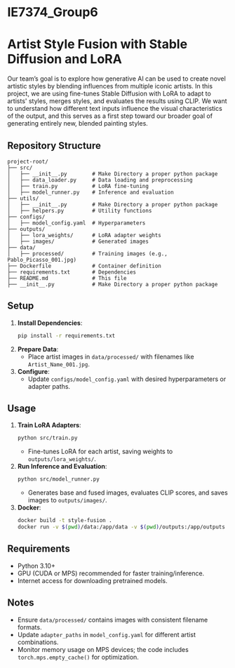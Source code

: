 # IE7374_Group6

# Artist Style Fusion with Stable Diffusion and LoRA

Our team’s goal is to explore how generative AI can be used to create novel artistic styles by blending influences from multiple iconic artists. In this project, we are using fine-tunes Stable Diffusion with LoRA to adapt to artists' styles, merges styles, and evaluates the results using CLIP.  We want to understand how different text inputs influence the visual characteristics of the output, and this serves as a first step toward our broader goal of generating entirely new, blended painting styles.


## Repository Structure
```
project-root/
├── src/
│   ├── __init__.py        # Make Directory a proper python package
│   ├── data_loader.py     # Data loading and preprocessing
│   ├── train.py           # LoRA fine-tuning
│   ├── model_runner.py    # Inference and evaluation
├── utils/
│   ├── __init__.py        # Make Directory a proper python package
│   ├── helpers.py         # Utility functions
├── configs/
│   ├── model_config.yaml  # Hyperparameters
├── outputs/
│   ├── lora_weights/      # LoRA adapter weights
│   ├── images/            # Generated images
├── data/
│   ├── processed/         # Training images (e.g., Pablo_Picasso_001.jpg)
├── Dockerfile             # Container definition
├── requirements.txt       # Dependencies
├── README.md              # This file
├── __init__.py            # Make Directory a proper python package
```

## Setup
1. **Install Dependencies**:
   ```bash
   pip install -r requirements.txt
   ```
2. **Prepare Data**:
   - Place artist images in `data/processed/` with filenames like `Artist_Name_001.jpg`.
3. **Configure**:
   - Update `configs/model_config.yaml` with desired hyperparameters or adapter paths.

## Usage
1. **Train LoRA Adapters**:
   ```bash
   python src/train.py
   ```
   - Fine-tunes LoRA for each artist, saving weights to `outputs/lora_weights/`.
2. **Run Inference and Evaluation**:
   ```bash
   python src/model_runner.py
   ```
   - Generates base and fused images, evaluates CLIP scores, and saves images to `outputs/images/`.
3. **Docker**:
   ```bash
   docker build -t style-fusion .
   docker run -v $(pwd)/data:/app/data -v $(pwd)/outputs:/app/outputs style-fusion
   ```

## Requirements
- Python 3.10+
- GPU (CUDA or MPS) recommended for faster training/inference.
- Internet access for downloading pretrained models.

## Notes
- Ensure `data/processed/` contains images with consistent filename formats.
- Update `adapter_paths` in `model_config.yaml` for different artist combinations.
- Monitor memory usage on MPS devices; the code includes `torch.mps.empty_cache()` for optimization.
